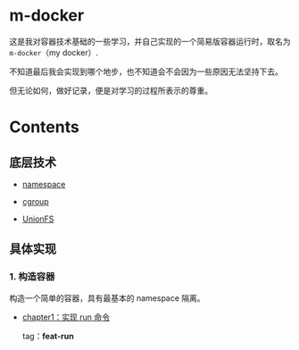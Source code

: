 # m-docker

这是我对容器技术基础的一些学习，并自己实现的一个简易版容器运行时，取名为 `m-docker`（my docker）.

不知道最后我会实现到哪个地步，也不知道会不会因为一些原因无法坚持下去。

但无论如何，做好记录，便是对学习的过程所表示的尊重。

# Contents

## 底层技术

- [namespace](./docs/basics/namespace/readme.md)

- [cgroup](./docs/basics/cgroup/readme.md)

- [UnionFS](./docs/basics/UnionFS/readme.md)

## 具体实现

### 1. 构造容器

构造一个简单的容器，具有最基本的 namespace 隔离。

- [chapter1：实现 run 命令](./docs/source-analysis/chapter1-run命令实现.md)
  
  tag：**feat-run**

